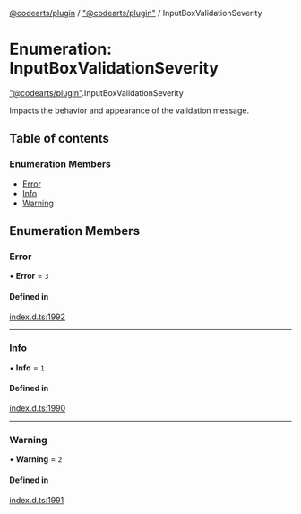 [@codearts/plugin](../README.md) / ["@codearts/plugin"](../modules/_codearts_plugin_.md) / InputBoxValidationSeverity

# Enumeration: InputBoxValidationSeverity

["@codearts/plugin"](../modules/_codearts_plugin_.md).InputBoxValidationSeverity

Impacts the behavior and appearance of the validation message.

## Table of contents

### Enumeration Members

- [Error](codearts_plugin_.InputBoxValidationSeverity.md#error)
- [Info](codearts_plugin_.InputBoxValidationSeverity.md#info)
- [Warning](codearts_plugin_.InputBoxValidationSeverity.md#warning)

## Enumeration Members

### Error

• **Error** = ``3``

#### Defined in

[index.d.ts:1992](https://github.com/huaweicloud/cloudide-plugin-api/blob/5055bbd/index.d.ts#L1992)

___

### Info

• **Info** = ``1``

#### Defined in

[index.d.ts:1990](https://github.com/huaweicloud/cloudide-plugin-api/blob/5055bbd/index.d.ts#L1990)

___

### Warning

• **Warning** = ``2``

#### Defined in

[index.d.ts:1991](https://github.com/huaweicloud/cloudide-plugin-api/blob/5055bbd/index.d.ts#L1991)
